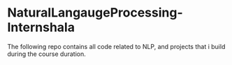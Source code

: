 # NaturalLangaugeProcessing-Internshala
The following repo contains all code related to NLP, and projects that i build during the course duration.
